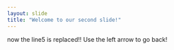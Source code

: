 ```yaml
---
layout: slide
title: "Welcome to our second slide!"
---
```

now the line5 is replaced!!
Use the left arrow to go back!
